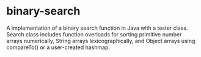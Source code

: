 # binary-search
A implementation of a binary search function in Java with a tester class. Search class includes function overloads for sorting primitive number arrays numerically, String arrays lexicographically, and Object arrays using compareTo() or a user-created hashmap.
